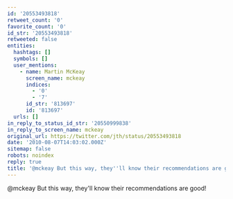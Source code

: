 ```yaml
---
id: '20553493818'
retweet_count: '0'
favorite_count: '0'
id_str: '20553493818'
retweeted: false
entities:
  hashtags: []
  symbols: []
  user_mentions:
    - name: Martin McKeay
      screen_name: mckeay
      indices:
        - '0'
        - '7'
      id_str: '813697'
      id: '813697'
  urls: []
in_reply_to_status_id_str: '20550999838'
in_reply_to_screen_name: mckeay
original_url: https://twitter.com/jth/status/20553493818
date: '2010-08-07T14:03:02.000Z'
sitemap: false
robots: noindex
reply: true
title: '@mckeay But this way, they''ll know their recommendations are good!'
---
```


@mckeay But this way, they'll know their recommendations are good!